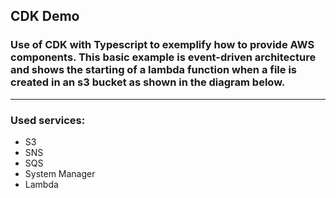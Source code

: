 ## CDK Demo

### Use of CDK with Typescript to exemplify how to provide AWS components. This basic example is event-driven architecture and shows the starting of a lambda function when a file is created in an s3 bucket as shown in the diagram below.


---
### Used services:
- S3
- SNS
- SQS
- System Manager
- Lambda

